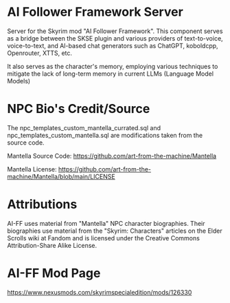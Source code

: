 # AI Follower Framework Server

Server for the Skyrim mod "AI Follower Framework". This component serves as a bridge between the SKSE plugin and various providers of text-to-voice, voice-to-text, and AI-based chat generators such as ChatGPT, koboldcpp, Openrouter, XTTS, etc.

It also serves as the character's memory, employing various techniques to mitigate the lack of long-term memory in current LLMs (Language Model Models)

# NPC Bio's Credit/Source
The npc_templates_custom_mantella_currated.sql and npc_templates_custom_mantella.sql are modifications taken from the source code.

Mantella Source Code: https://github.com/art-from-the-machine/Mantella

Mantella License: https://github.com/art-from-the-machine/Mantella/blob/main/LICENSE

# Attributions
AI-FF uses material from "Mantella" NPC character biographies. Their biographies use material from the "Skyrim: Characters" articles on the Elder Scrolls wiki at Fandom and is licensed under the Creative Commons Attribution-Share Alike License.

# AI-FF Mod Page
https://www.nexusmods.com/skyrimspecialedition/mods/126330


